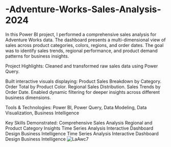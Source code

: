 # -Adventure-Works-Sales-Analysis-2024

In this Power BI project, I performed a comprehensive sales analysis for Adventure Works data. The dashboard presents a multi-dimensional view of sales across product categories, colors, regions, and order dates. The goal was to identify sales trends, regional performance, and product demand patterns for business insights.

Project Highlights:
Cleaned and transformed raw sales data using Power Query.

Built interactive visuals displaying:
Product Sales Breakdown by Category.
Order Total by Product Color.
Regional Sales Distribution.
Sales Trends by Order Date.
Enabled dynamic filtering for deeper insights across different business dimensions.

Tools & Technologies:
Power BI, Power Query, Data Modeling, Data Visualization, Business Intelligence

Key Skills Demonstrated:
Comprehensive Sales Analysis
Regional and Product Category Insights
Time Series Analysis
Interactive Dashboard Design
Business Intelligence
Time Series Analysis
Interactive Dashboard Design
Business Intelligence
![LaAwc7](https://github.com/user-attachments/assets/27ec6136-25b0-4f41-8b9f-ae1b1fda7fc0)

